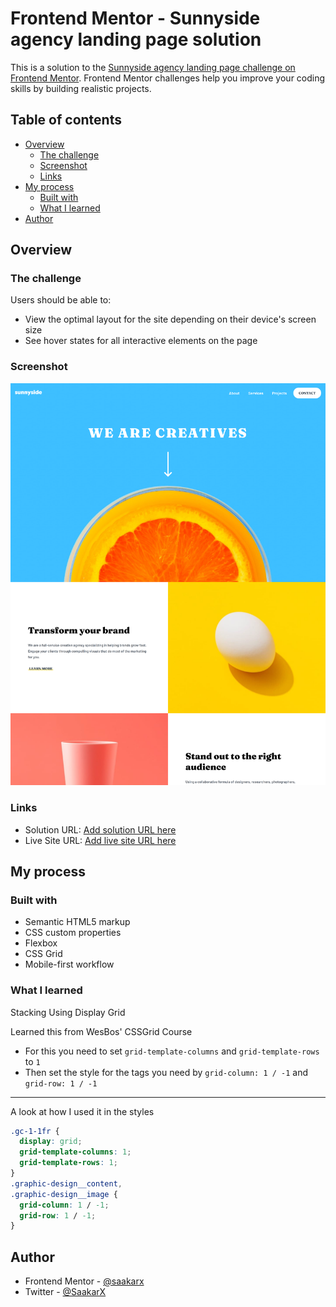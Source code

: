 # Frontend Mentor - Sunnyside agency landing page solution

This is a solution to the [Sunnyside agency landing page challenge on Frontend Mentor](https://www.frontendmentor.io/challenges/sunnyside-agency-landing-page-7yVs3B6ef). Frontend Mentor challenges help you improve your coding skills by building realistic projects.

## Table of contents

- [Overview](#overview)
  - [The challenge](#the-challenge)
  - [Screenshot](#screenshot)
  - [Links](#links)
- [My process](#my-process)
  - [Built with](#built-with)
  - [What I learned](#what-i-learned)
- [Author](#author)

## Overview

### The challenge

Users should be able to:

- View the optimal layout for the site depending on their device's screen size
- See hover states for all interactive elements on the page

### Screenshot

![](./assets/images/screenshot.png)

### Links

- Solution URL: [Add solution URL here](https://your-solution-url.com)
- Live Site URL: [Add live site URL here](https://your-live-site-url.com)

## My process

### Built with

- Semantic HTML5 markup
- CSS custom properties
- Flexbox
- CSS Grid
- Mobile-first workflow

### What I learned

Stacking Using Display Grid

Learned this from WesBos' CSSGrid Course

- For this you need to set `grid-template-columns` and `grid-template-rows` to `1`
- Then set the style for the tags you need by `grid-column: 1 / -1` and `grid-row: 1 / -1`

---

A look at how I used it in the styles

```css
.gc-1-1fr {
  display: grid;
  grid-template-columns: 1;
  grid-template-rows: 1;
}
.graphic-design__content,
.graphic-design__image {
  grid-column: 1 / -1;
  grid-row: 1 / -1;
}
```

## Author

- Frontend Mentor - [@saakarx](https://www.frontendmentor.io/profile/saakarx)
- Twitter - [@SaakarX](https://www.twitter.com/SaakarX)
